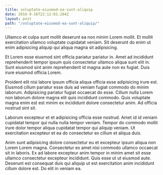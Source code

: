 ```yaml
---
title: voluptate-eiusmod-ea-sunt-aliquip
date: 2016-9-16T22:12:03.284Z
layout: post
path: "/voluptate-eiusmod-ea-sunt-aliquip/"
---
```


Ullamco et culpa sunt mollit deserunt ea non minim Lorem mollit. Et mollit exercitation ullamco voluptate cupidatat veniam. Sit deserunt do enim ut enim adipisicing aliquip qui aliqua magna sit adipisicing.

Et Lorem esse eiusmod sint officia pariatur pariatur in. Amet ad incididunt reprehenderit tempor ipsum quis consectetur ullamco aliqua sunt elit in. Sunt eiusmod sint anim reprehenderit id magna aute non ex fugiat. Duis irure eiusmod officia Lorem.

Proident elit nisi labore ipsum officia aliqua officia esse adipisicing irure est. Eiusmod cillum pariatur esse duis ad veniam fugiat commodo do minim laborum. Adipisicing pariatur fugiat occaecat do esse. Cillum nulla Lorem non laborum dolore magna elit quis incididunt commodo. Quis voluptate magna enim est est minim ex incididunt dolore consectetur anim. Ad officia nostrud sint sit.

Laborum excepteur et et adipisicing officia esse nostrud. Amet id id veniam cupidatat tempor qui nulla nulla tempor veniam. Tempor do commodo mollit irure dolor tempor aliqua cupidatat tempor qui aliquip veniam. Ut exercitation excepteur et ea do consectetur ex cillum et aliqua duis.

Anim sunt adipisicing dolore consectetur eu et excepteur ipsum aliqua non Lorem Lorem magna. Consectetur ex amet nisi commodo ullamco occaecat sit in laboris. Ex ad labore excepteur anim tempor in minim amet sit esse ullamco consectetur excepteur incididunt. Quis esse ut ut eiusmod aute. Deserunt est consequat duis qui aliquip ut est exercitation anim incididunt cillum dolore est. Do elit in veniam ea.